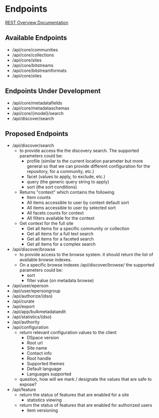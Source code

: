 # Endpoints
[REST Overview Documentation](README.md)

## Available Endpoints
* /api/core/communities
* /api/core/collections
* /api/core/sites
* /api/core/bitstreams
* /api/core/bitstreamformats
* /api/core/sites

## Endpoints Under Development
* /api/core/metadatafields
* /api/core/metadataschemas
* /api/core/{model}/search
* /api/discover/search

## Proposed Endpoints
* /api/discover/search
  * to provide access the the discovery search. The supported parameters could be:
    * profile (similar to the current location parameter but more general so that we can provide different configuration for the repository, for a community, etc.)
    * facet (values to apply, to exclude, etc.)
    * query (the generic query string to apply)
    * sort (the sort conditions)
  * Returns "context" which contains the following
    * Item counts
    * All items accessible to user by context default sort
    * All items accessible to user by selected sort
    * All facets counts for context
    * All filters available for the context
  * Get context for the full site
    * Get all items for a specific community or collection
    * Get all items for a full text search
    * Get all items for a faceted search
    * Get all items for a complex search
* /api/discover/browse
  * to provide access to the browse system. it should return the list of available browse indexes. 
  * On a specific browse indexes /api/discover/browse/ the supported parameters could be:
    * sort
    * filter value (on metadata browse)
* /api/user/eperson
* /api/user/epersongroup
* /api/authorize/(dso)
* /api/curate
* /api/export
* /api/app/bulkmetadataedit
* /api/statistics/(dso)
* /api/authority
* /api/configuration
  * return relevant configuration values to the client
    * DSpace version
    * Root url
    * Site name
    * Contact info
    * Root handle
    * Supported themes
    * Default language
    * Languages supported
  * question, how will we mark / designate the values that are safe to expose?
* /api/feature
  * return the status of features that are enabled for a site
    * statistics viewing
  * return the status of features that are enabled for authorized users
    * item versioning

